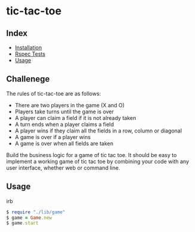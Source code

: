 # tic-tac-toe
## Index
* [Installation](#Install)
* [Rspec Tests](#Rspec)
* [Usage](#Usage)

## Challenege

The rules of tic-tac-toe are as follows:

* There are two players in the game (X and O)
* Players take turns until the game is over
* A player can claim a field if it is not already taken
* A turn ends when a player claims a field
* A player wins if they claim all the fields in a row, column or diagonal
* A game is over if a player wins
* A game is over when all fields are taken

Build the business logic for a game of tic tac toe. It should be easy to implement a working game of tic tac toe by combining your code with any user interface, whether web or command line. 


## <a name="Usage">Usage</a>

irb
```ruby
$ require "./lib/game"
$ game = Game.new
$ game.start    
```
